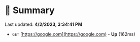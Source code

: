 # 📖 Summary
Last updated: **4/2/2023, 3:34:41 PM**

- `GET` [https://google.com](https://google.com) - **Up** (162ms)
